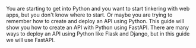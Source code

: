You are starting to get into Python and you want to start tinkering with web apps, but you don't know where to start. Or maybe you are trying to remember how to create and deploy an API using Python. This guide will show you how to create an API with Python using FastAPI. There are many ways to deploy an API using Python like Flask and Django, but in this guide we will use FastAPI.

